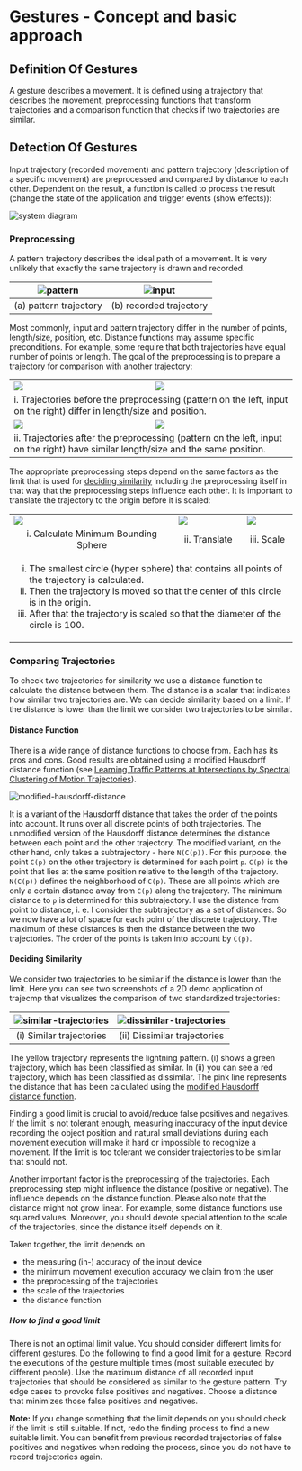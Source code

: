 # Gestures - Concept and basic approach

## Definition Of Gestures
A gesture describes a movement.
It is defined using a trajectory that describes the movement, preprocessing
functions that transform trajectories and a comparison function that checks if
two trajectories are similar.

## Detection Of Gestures
Input trajectory (recorded movement) and pattern trajectory (description of a
specific movement) are preprocessed and compared by distance to each other.
Dependent on the result, a function is called to process the result (change the
state of the application and trigger events (show effects)):

![system diagram](img/system-diagram.png)

### Preprocessing
A pattern trajectory describes the ideal path of a movement.
It is very unlikely that exactly the same trajectory is drawn and recorded.

| ![pattern](img/lightning-trajectory.png) | ![input](img/possible-lightning-trajectory-input.png) |
|:---:|:---:|
| (a) pattern trajectory | (b) recorded trajectory |

Most commonly, input and pattern trajectory differ in the number of points,
length/size, position, etc.
Distance functions may assume specific preconditions.
For example, some require that both trajectories have equal number of points or
length.
The goal of the preprocessing is to prepare a trajectory for comparison with
another trajectory:

<table>
  <tr>
    <td><img src="img/min-bounding-sphere-preprocessing-1.png"></td>
    <td><img src="img/preprocessing-input-1.png"></td>
  </tr>
  <tr>
    <td colspan="2">
        i. Trajectories before the preprocessing (pattern on the left, input on the right) differ in length/size and position.    
    </td>
  </tr>
  <tr>
    <td><img src="img/min-bounding-sphere-preprocessing-3.png"></td>
    <td><img src="img/preprocessing-input-3.png"></td>
  </tr>
  <tr>
    <td colspan="2">
        ii. Trajectories after the preprocessing (pattern on the left, input on the right) have similar length/size and the same position.    
    </td>
  </tr>
</table>

The appropriate preprocessing steps depend on the same factors as the limit that is used for [deciding similarity](#deciding-similarity) including the preprocessing itself in that way that the preprocessing steps influence each other.
It is important to translate the trajectory to the origin before it is scaled:

<table>
  <tr>
    <td><img src="img/min-bounding-sphere-preprocessing-1.png"></td>
    <td><img src="img/min-bounding-sphere-preprocessing-2.png"></td>
    <td><img src="img/min-bounding-sphere-preprocessing-3.png"></td>
  </tr>
  <tr>
    <td align="center">i. Calculate Minimum Bounding Sphere</td>
    <td align="center">ii. Translate</td>
    <td align="center">iii. Scale</td>
  </tr>
  <tr>
    <td colspan="3">
        <ol type="i">
            <li>
                The smallest circle (hyper sphere) that contains all points of the trajectory is calculated.
            </li>
            <li>
                Then the trajectory is moved so that the center of this circle is in the origin.
            </li>
            <li>
                After that the trajectory is scaled so that the diameter of the circle is 100.
            </li>
        </ol>    
    </td>
  </tr>
</table>


### Comparing Trajectories
To check two trajectories for similarity we use a distance function to calculate the distance between them.
The distance is a scalar that indicates how similar two trajectories are.
We can decide similarity based on a limit.
If the distance is lower than the limit we consider two trajectories to be similar.

#### Distance Function
There is a wide range of distance functions to choose from.
Each has its pros and cons.
Good results are obtained using a modified Hausdorff distance function (see
[Learning Traffic Patterns at Intersections by Spectral Clustering of Motion Trajectories][modifiedHausdorffDistFn]).

![modified-hausdorff-distance](img/modified-hausdorff-distance.png)

It is a variant of the Hausdorff distance that takes the order of the points into account.
It runs over all discrete points of both trajectories.
The unmodified version of the Hausdorff distance determines the distance between each point and the other trajectory.
The modified variant, on the other hand, only takes a subtrajectory - here `N(C(p))`.
For this purpose, the point `C(p)` on the other trajectory is determined for each point `p`. `C(p)` is the point that lies at the same position relative to the length of the trajectory.
`N(C(p))` defines the neighborhood of `C(p)`. These are all points which are only a certain distance away from `C(p)` along the trajectory.
The minimum distance to `p` is determined for this subtrajectory. I use the distance from point to distance, i. e. I consider the subtrajectory as a set of distances.
So we now have a lot of space for each point of the discrete trajectory.
The maximum of these distances is then the distance between the two trajectories.
The order of the points is taken into account by `C(p)`.

#### Deciding Similarity

We consider two trajectories to be similar if the distance is lower than the limit.
Here you can see two screenshots of a 2D demo application of trajecmp that visualizes the comparison of two standardized trajectories:

| ![similar-trajectories](img/similar-trajectories.png) | ![dissimilar-trajectories](img/dissimilar-trajectories.png) |
|:---:|:---:|
| (i) Similar trajectories | (ii) Dissimilar trajectories |

The yellow trajectory represents the lightning pattern.
(i) shows a green trajectory, which has been classified as similar.
In (ii) you can see a red trajectory, which has been classified as dissimilar.
The pink line represents the distance that has been calculated using the [modified Hausdorff distance function][modifiedHausdorffDistFn].

Finding a good limit is crucial to avoid/reduce false positives and negatives.
If the limit is not tolerant enough, measuring inaccuracy of the input device recording the object position and natural small deviations during each movement execution will make it hard or impossible to recognize a movement.
If the limit is too tolerant we consider trajectories to be similar that should not.

Another important factor is the preprocessing of the trajectories.
Each preprocessing step might influence the distance (positive or negative).
The influence depends on the distance function.
Please also note that the distance might not grow linear.
For example, some distance functions use squared values.
Moreover, you should devote special attention to the scale of the trajectories, since the distance itself depends on it.

Taken together, the limit depends on

- the measuring (in-) accuracy of the input device
- the minimum movement execution accuracy we claim from the user
- the preprocessing of the trajectories
- the scale of the trajectories
- the distance function

##### How to find a good limit
There is not an optimal limit value.
You should consider different limits for different gestures.
Do the following to find a good limit for a gesture.
Record the executions of the gesture multiple times (most suitable executed by
different people).
Use the maximum distance of all recorded input trajectories that should be
considered as similar to the gesture pattern.
Try edge cases to provoke false positives and negatives.
Choose a distance that minimizes those false positives and negatives.

**Note:** If you change something that the limit depends on you should check if
the limit is still suitable.
If not, redo the finding process to find a new suitable limit.
You can benefit from previous recorded trajectories of false positives and
negatives when redoing the process, since you do not have to record
trajectories again.

[modifiedHausdorffDistFn]: https://pdfs.semanticscholar.org/e422/b3bcf04a0f9ace1a4ea2b8be583831eec547.pdf